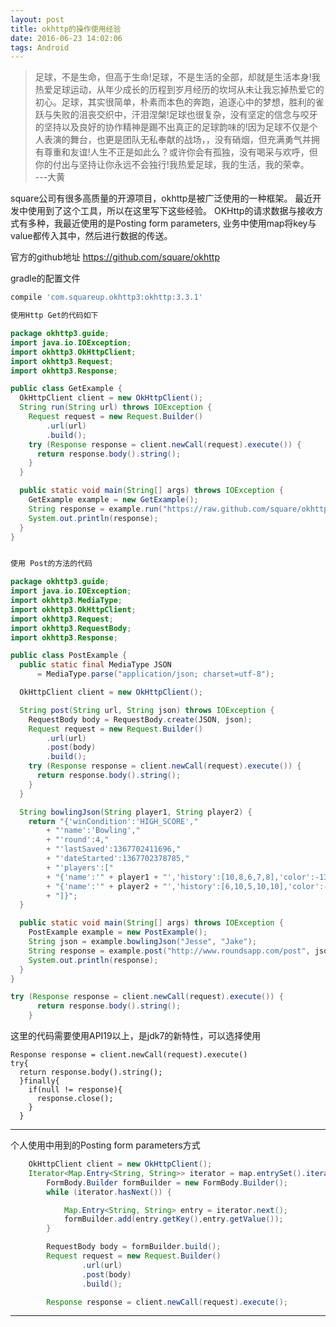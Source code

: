 ```yaml
---
layout: post
title: okhttp的操作使用经验
date: 2016-06-23 14:02:06
tags: Android
---
```


>足球，不是生命，但高于生命!足球，不是生活的全部，却就是生活本身!我热爱足球运动，从年少成长的历程到岁月经历的坎坷从未让我忘掉热爱它的初心。足球，其实很简单，朴素而本色的奔跑，追逐心中的梦想，胜利的雀跃与失败的沮丧交织中，汗泪涅槃!足球也很复杂，没有坚定的信念与咬牙的坚持以及良好的协作精神是踢不出真正的足球韵味的!因为足球不仅是个人表演的舞台，也更是团队无私奉献的战场，，没有硝烟，但充满勇气并拥有尊重和友谊!人生不正是如此么？或许你会有孤独，没有喝采与欢呼，但你的付出与坚持让你永远不会独行!我热爱足球，我的生活，我的荣幸。                                                    <br/>
---大黄
<!--more-->                                        


square公司有很多高质量的开源项目，okhttp是被广泛使用的一种框架。
最近开发中使用到了这个工具，所以在这里写下这些经验。
OKHttp的请求数据与接收方式有多种，我最近使用的是Posting form parameters,
业务中使用map将key与value都传入其中，然后进行数据的传送。

官方的github地址 https://github.com/square/okhttp

gradle的配置文件

```groovy
compile 'com.squareup.okhttp3:okhttp:3.3.1'
```

```java
使用Http Get的代码如下

package okhttp3.guide;
import java.io.IOException;
import okhttp3.OkHttpClient;
import okhttp3.Request;
import okhttp3.Response;

public class GetExample {
  OkHttpClient client = new OkHttpClient();
  String run(String url) throws IOException {
    Request request = new Request.Builder()
        .url(url)
        .build();
    try (Response response = client.newCall(request).execute()) {
      return response.body().string();
    }
  }

  public static void main(String[] args) throws IOException {
    GetExample example = new GetExample();
    String response = example.run("https://raw.github.com/square/okhttp/master/README.md");
    System.out.println(response);
  }
}


使用 Post的方法的代码

package okhttp3.guide;
import java.io.IOException;
import okhttp3.MediaType;
import okhttp3.OkHttpClient;
import okhttp3.Request;
import okhttp3.RequestBody;
import okhttp3.Response;

public class PostExample {
  public static final MediaType JSON
      = MediaType.parse("application/json; charset=utf-8");

  OkHttpClient client = new OkHttpClient();

  String post(String url, String json) throws IOException {
    RequestBody body = RequestBody.create(JSON, json);
    Request request = new Request.Builder()
        .url(url)
        .post(body)
        .build();
    try (Response response = client.newCall(request).execute()) {
      return response.body().string();
    }
  }

  String bowlingJson(String player1, String player2) {
    return "{'winCondition':'HIGH_SCORE',"
        + "'name':'Bowling',"
        + "'round':4,"
        + "'lastSaved':1367702411696,"
        + "'dateStarted':1367702378785,"
        + "'players':["
        + "{'name':'" + player1 + "','history':[10,8,6,7,8],'color':-13388315,'total':39},"
        + "{'name':'" + player2 + "','history':[6,10,5,10,10],'color':-48060,'total':41}"
        + "]}";
  }

  public static void main(String[] args) throws IOException {
    PostExample example = new PostExample();
    String json = example.bowlingJson("Jesse", "Jake");
    String response = example.post("http://www.roundsapp.com/post", json);
    System.out.println(response);
  }
}
```


```java
try (Response response = client.newCall(request).execute()) {
      return response.body().string();
    }
```
这里的代码需要使用API19以上，是jdk7的新特性，可以选择使用
```
Response response = client.newCall(request).execute()
try{
  return response.body().string();
  }finally{
    if(null != response){
      response.close();
    }
  }
```

---

个人使用中用到的Posting form parameters方式

```java
    OkHttpClient client = new OkHttpClient();
    Iterator<Map.Entry<String, String>> iterator = map.entrySet().iterator();
        FormBody.Builder formBuilder = new FormBody.Builder();
        while (iterator.hasNext()) {

            Map.Entry<String, String> entry = iterator.next();
            formBuilder.add(entry.getKey(),entry.getValue());
        }

        RequestBody body = formBuilder.build();
        Request request = new Request.Builder()
                .url(url)
                .post(body)
                .build();

        Response response = client.newCall(request).execute();
```
---
